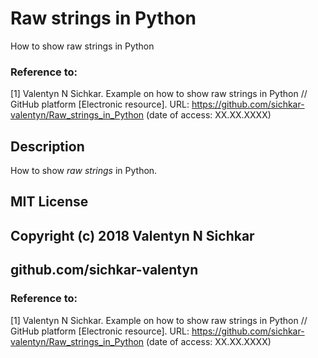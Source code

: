# Raw strings in Python
How to show raw strings in Python

### Reference to:
[1] Valentyn N Sichkar. Example on how to show raw strings in Python // GitHub platform [Electronic resource]. URL: https://github.com/sichkar-valentyn/Raw_strings_in_Python (date of access: XX.XX.XXXX)

## Description
How to show _raw strings_ in Python.

## MIT License
## Copyright (c) 2018 Valentyn N Sichkar
## github.com/sichkar-valentyn
### Reference to:
[1] Valentyn N Sichkar. Example on how to show raw strings in Python // GitHub platform [Electronic resource]. URL: https://github.com/sichkar-valentyn/Raw_strings_in_Python (date of access: XX.XX.XXXX)
